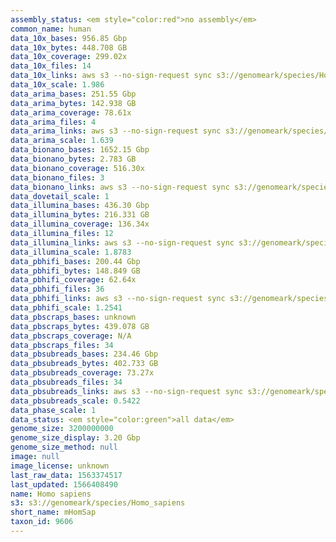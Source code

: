 ```yaml
---
assembly_status: <em style="color:red">no assembly</em>
common_name: human
data_10x_bases: 956.85 Gbp
data_10x_bytes: 448.708 GB
data_10x_coverage: 299.02x
data_10x_files: 14
data_10x_links: aws s3 --no-sign-request sync s3://genomeark/species/Homo_sapiens/mHomSap3/genomic_data/10x/ .<br>aws s3 --no-sign-request sync s3://genomeark/species/Homo_sapiens/mHomSap2/genomic_data/10x/ .<br>aws s3 --no-sign-request sync s3://genomeark/species/Homo_sapiens/mHomSap1/genomic_data/10x/ .<br>
data_10x_scale: 1.986
data_arima_bases: 251.55 Gbp
data_arima_bytes: 142.938 GB
data_arima_coverage: 78.61x
data_arima_files: 4
data_arima_links: aws s3 --no-sign-request sync s3://genomeark/species/Homo_sapiens/mHomSap3/genomic_data/arima/ .<br>
data_arima_scale: 1.639
data_bionano_bases: 1652.15 Gbp
data_bionano_bytes: 2.783 GB
data_bionano_coverage: 516.30x
data_bionano_files: 3
data_bionano_links: aws s3 --no-sign-request sync s3://genomeark/species/Homo_sapiens/mHomSap2/genomic_data/bionano/ .<br>aws s3 --no-sign-request sync s3://genomeark/species/Homo_sapiens/mHomSap1/genomic_data/bionano/ .<br>aws s3 --no-sign-request sync s3://genomeark/species/Homo_sapiens/mHomSap3/genomic_data/bionano/ .<br>
data_dovetail_scale: 1
data_illumina_bases: 436.30 Gbp
data_illumina_bytes: 216.331 GB
data_illumina_coverage: 136.34x
data_illumina_files: 12
data_illumina_links: aws s3 --no-sign-request sync s3://genomeark/species/Homo_sapiens/mHomSap2/genomic_data/illumina/ .<br>aws s3 --no-sign-request sync s3://genomeark/species/Homo_sapiens/mHomSap1/genomic_data/illumina/ .<br>
data_illumina_scale: 1.8783
data_pbhifi_bases: 200.44 Gbp
data_pbhifi_bytes: 148.849 GB
data_pbhifi_coverage: 62.64x
data_pbhifi_files: 36
data_pbhifi_links: aws s3 --no-sign-request sync s3://genomeark/species/Homo_sapiens/mHomSap3/genomic_data/pacbio/ . --exclude "*scraps.bam*" --exclude "*subreads.bam*"<br>aws s3 --no-sign-request sync s3://genomeark/species/Homo_sapiens/mHomSap2/genomic_data/pacbio/ . --exclude "*scraps.bam*" --exclude "*subreads.bam*"<br>aws s3 --no-sign-request sync s3://genomeark/species/Homo_sapiens/mHomSap1/genomic_data/pacbio/ . --exclude "*scraps.bam*" --exclude "*subreads.bam*"<br>
data_pbhifi_scale: 1.2541
data_pbscraps_bases: unknown
data_pbscraps_bytes: 439.078 GB
data_pbscraps_coverage: N/A
data_pbscraps_files: 34
data_pbsubreads_bases: 234.46 Gbp
data_pbsubreads_bytes: 402.733 GB
data_pbsubreads_coverage: 73.27x
data_pbsubreads_files: 34
data_pbsubreads_links: aws s3 --no-sign-request sync s3://genomeark/species/Homo_sapiens/mHomSap3/genomic_data/pacbio/ . --exclude "*scraps.bam* --exclude "*ccs.bam*"<br>
data_pbsubreads_scale: 0.5422
data_phase_scale: 1
data_status: <em style="color:green">all data</em>
genome_size: 3200000000
genome_size_display: 3.20 Gbp
genome_size_method: null
image: null
image_license: unknown
last_raw_data: 1563374517
last_updated: 1566408490
name: Homo sapiens
s3: s3://genomeark/species/Homo_sapiens
short_name: mHomSap
taxon_id: 9606
---
```

